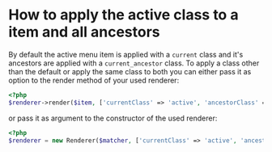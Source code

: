 How to apply the active class to a item and all ancestors
===

By default the active menu item is applied with a `current` class and it's ancestors are applied with a `current_ancestor` 
class. To apply a class other than the default or apply the same class to both you can either pass it as option to the 
render method of your used renderer:

```php
<?php
$renderer->render($item, ['currentClass' => 'active', 'ancestorClass' => 'active']);
```

or pass it as argument to the constructor of the used renderer:

```php
<?php
$renderer = new Renderer($matcher, ['currentClass' => 'active', 'ancestorClass' => 'active']);
```
